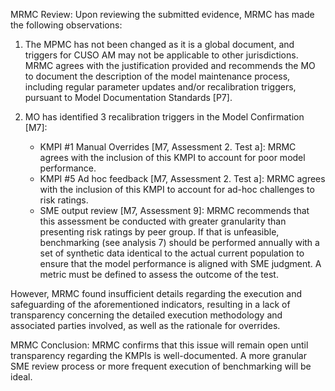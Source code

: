 MRMC Review:
Upon reviewing the submitted evidence, MRMC has made the following observations:

1. The MPMC has not been changed as it is a global document, and triggers for CUSO AM may not be applicable to other jurisdictions. MRMC agrees with the justification provided and recommends the MO to document the description of the model maintenance process, including regular parameter updates and/or recalibration triggers, pursuant to Model Documentation Standards [P7].

2. MO has identified 3 recalibration triggers in the Model Confirmation [M7]:
   - KMPI #1 Manual Overrides [M7, Assessment 2. Test a]: MRMC agrees with the inclusion of this KMPI to account for poor model performance.
   - KMPI #5 Ad hoc feedback [M7, Assessment 2. Test a]: MRMC agrees with the inclusion of this KMPI to account for ad-hoc challenges to risk ratings.
   - SME output review [M7, Assessment 9]: MRMC recommends that this assessment be conducted with greater granularity than presenting risk ratings by peer group. If that is unfeasible, benchmarking (see analysis 7) should be performed annually with a set of synthetic data identical to the actual current population to ensure that the model performance is aligned with SME judgment. A metric must be defined to assess the outcome of the test.

However, MRMC found insufficient details regarding the execution and safeguarding of the aforementioned indicators, resulting in a lack of transparency concerning the detailed execution methodology and associated parties involved, as well as the rationale for overrides.

MRMC Conclusion:
MRMC confirms that this issue will remain open until transparency regarding the KMPIs is well-documented. A more granular SME review process or more frequent execution of benchmarking will be ideal.
